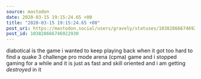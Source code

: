 ```yaml
---
source: mastodon
date: 2020-03-15 19:15:24.65 +00
title: "2020-03-15 19:15:24.65 +00"
post_uri: https://mastodon.social/users/gravely/statuses/103828666746922930
post_id: 103828666746922930
---
```

diabotical is the game i wanted to keep playing back when it got too hard to find a quake 3 challenge pro mode arena (cpma) game and i stopped gaming for a while and it is just as fast and skill oriented and i am getting _destroyed_ in it


